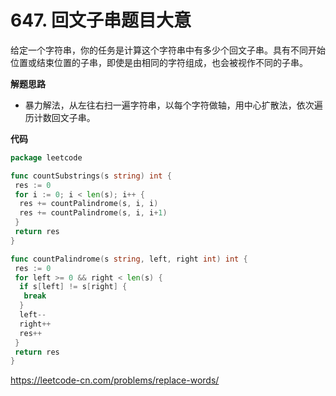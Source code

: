 # 647. 回文子串**题目大意**  

给定一个字符串，你的任务是计算这个字符串中有多少个回文子串。具有不同开始位置或结束位置的子串，即使是由相同的字符组成，也会被视作不同的子串。

**解题思路**  

- 暴力解法，从左往右扫一遍字符串，以每个字符做轴，用中心扩散法，依次遍历计数回文子串。

**代码**  

```go
package leetcode

func countSubstrings(s string) int {
 res := 0
 for i := 0; i < len(s); i++ {
  res += countPalindrome(s, i, i)
  res += countPalindrome(s, i, i+1)
 }
 return res
}

func countPalindrome(s string, left, right int) int {
 res := 0
 for left >= 0 && right < len(s) {
  if s[left] != s[right] {
   break
  }
  left--
  right++
  res++
 }
 return res
}
```

https://leetcode-cn.com/problems/replace-words/
